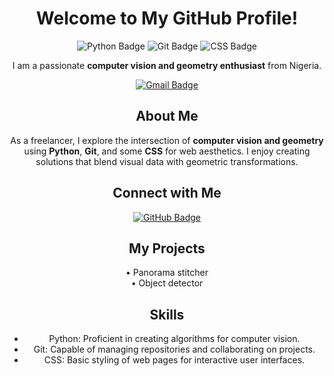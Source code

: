 <div align="center">
  <h1>Welcome to My GitHub Profile!</h1>
  <img src="https://img.shields.io/badge/-Python-3776AB?style=flat-square&logo=python&logoColor=white" alt="Python Badge"/>
  <img src="https://img.shields.io/badge/-Git-F05032?style=flat-square&logo=git&logoColor=white" alt="Git Badge"/>
  <img src="https://img.shields.io/badge/-CSS-1572B6?style=flat-square&logo=css3&logoColor=white" alt="CSS Badge"/>
  
  <p>I am a passionate <strong>computer vision and geometry enthusiast</strong> from Nigeria.</p>
  
  <a href="mailto:favourdmetros@gmail.com">
    <img src="https://img.shields.io/badge/-Email-D14836?style=flat-square&logo=gmail&logoColor=white" alt="Gmail Badge"/>
  </a>

  <h2>About Me</h2>
  <p>As a freelancer, I explore the intersection of <strong>computer vision and geometry</strong> using <strong>Python</strong>, <strong>Git</strong>, and some <strong>CSS</strong> for web aesthetics. I enjoy creating solutions that blend visual data with geometric transformations.</p>

  <h2>Connect with Me</h2>
  <p>
    <a href="https://github.com/FavourDmetros" target="_blank">
      <img src="https://img.shields.io/badge/-GitHub-181717?style=flat-square&logo=github&logoColor=white" alt="GitHub Badge"/>
    </a>
    <!-- Add any other social links you'd like -->
  </p>

  <h2>My Projects</h2>
  <p>
    • Panorama stitcher <br/>
    • Object detector <br/>
    <!-- List more projects here -->
  </p>

  <h2>Skills</h2>
  <ul>
    <li>Python: Proficient in creating algorithms for computer vision.</li>
    <li>Git: Capable of managing repositories and collaborating on projects.</li>
    <li>CSS: Basic styling of web pages for interactive user interfaces.</li>
  </ul>

</div>
